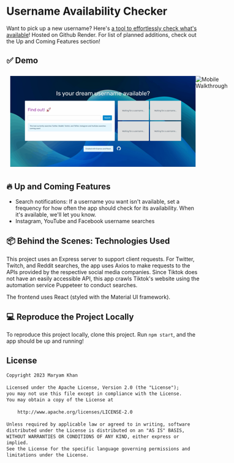 # Username Availability Checker

Want to pick up a new username? Here's [a tool to effortlessly check what's available](https://username-availability-checker.onrender.com/)! Hosted on Github Render. For list of planned additions, check out the Up and Coming Features section!

## ✅ Demo

<div style="display: flex; padding: 10px;">
<img src='username-availability-checker-desktop.gif' title='Desktop Walkthrough' width='640px' alt='Desktop Walkthrough' />
<img src='https://media1.giphy.com/media/v1.Y2lkPTc5MGI3NjExNzJjM2M5MTdjYzI2Yjc1ZmIyMmFjYmNkMDVjNDM1ZTdjZjE1M2JjMSZjdD1n/HKZl29APiBuRyBjmUj/giphy.gif' title='Mobile Walkthrough' width='' alt='Mobile Walkthrough' />
</div>

## 🔥 Up and Coming Features

- Search notifications: If a username you want isn't available, set a frequency for how often the app should check for its availability. When it's available, we'll let you know.
- Instagram, YouTube and Facebook username searches

## 📦 Behind the Scenes: Technologies Used

This project uses an Express server to support client requests. For Twitter, Twitch, and Reddit searches, the app uses Axios to make requests to the APIs provided by the respective social media companies. Since Tiktok does not have an easily accessible API, this app crawls Tiktok's website using the automation service Puppeteer to conduct searches.

The frontend uses React (styled with the Material UI framework).

## 💻 Reproduce the Project Locally

To reproduce this project locally, clone this project. Run `npm start`, and the app should be up and running!

## License

    Copyright 2023 Maryam Khan

    Licensed under the Apache License, Version 2.0 (the "License");
    you may not use this file except in compliance with the License.
    You may obtain a copy of the License at

        http://www.apache.org/licenses/LICENSE-2.0

    Unless required by applicable law or agreed to in writing, software
    distributed under the License is distributed on an "AS IS" BASIS,
    WITHOUT WARRANTIES OR CONDITIONS OF ANY KIND, either express or implied.
    See the License for the specific language governing permissions and
    limitations under the License.
